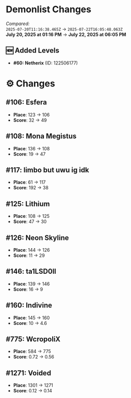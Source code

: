 # Demonlist Changes

_Compared:_<br />
`2025-07-20T11:16:38.465Z` → `2025-07-22T16:05:48.063Z`<br />
**July 20, 2025 at 01:16 PM** → **July 22, 2025 at 06:05 PM**

## 🆕 Added Levels

- **#60: Netherix** (ID: 122506177)

# ⚙️ Changes

## #106: Esfera

- **Place**: 123 → 106
- **Score**: 32 → 49

## #108: Mona Megistus

- **Place**: 136 → 108
- **Score**: 19 → 47

## #117: limbo but uwu ig idk

- **Place**: 61 → 117
- **Score**: 192 → 38

## #125: Lithium

- **Place**: 108 → 125
- **Score**: 47 → 30

## #126: Neon Skyline

- **Place**: 144 → 126
- **Score**: 11 → 29

## #146: ta1LSD0ll

- **Place**: 139 → 146
- **Score**: 16 → 9

## #160: Indivine

- **Place**: 145 → 160
- **Score**: 10 → 4.6

## #775: WcropoliX

- **Place**: 584 → 775
- **Score**: 0.72 → 0.56

## #1271: Voided

- **Place**: 1301 → 1271
- **Score**: 0.12 → 0.14


